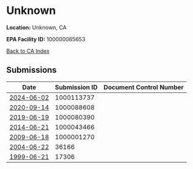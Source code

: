 # Unknown

**Location:** Unknown, CA

**EPA Facility ID:** 100000065653

[Back to CA Index](../../index.md)

## Submissions

| Date | Submission ID | Document Control Number |
|------|--------------|-------------------------|
| [2024-06-02](submissions/1000113737.md) | 1000113737 |  |
| [2020-09-14](submissions/1000088608.md) | 1000088608 |  |
| [2019-06-19](submissions/1000080390.md) | 1000080390 |  |
| [2014-06-21](submissions/1000043466.md) | 1000043466 |  |
| [2009-06-18](submissions/1000001270.md) | 1000001270 |  |
| [2004-06-22](submissions/36166.md) | 36166 |  |
| [1999-06-21](submissions/17306.md) | 17306 |  |

